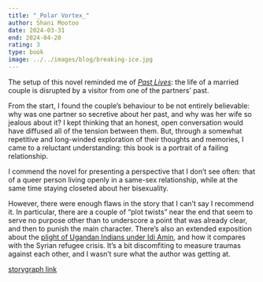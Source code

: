 ```yaml
---
title: "_Polar Vortex_"
author: Shani Mootoo
date: 2024-03-31
end: 2024-04-20
rating: 3
type: book
image: ../../images/blog/breaking-ice.jpg
---
```


The setup of this novel reminded me of [_Past Lives_](/quick-reviews/past-lives): the life of a married couple is disrupted by a visitor from one of the partners’ past. 

From the start, I found the couple’s behaviour to be not entirely believable: why was one partner so secretive about her past, and why was her wife so jealous about it? I kept thinking that an honest, open conversation would have diffused all of the tension between them. But, through a somewhat repetitive and long-winded exploration of their thoughts and memories, I came to a reluctant understanding: this book is a portrait of a failing relationship.

I commend the novel for presenting a perspective that I don’t see often: that of a queer person living openly in a same-sex relationship, while at the same time staying closeted about her bisexuality.

However, there were enough flaws in the story that I can’t say I recommend it. In particular, there are a couple of “plot twists” near the end that seem to serve no purpose other than to underscore a point that was already clear, and then to punish the main character. There’s also an extended exposition about the [plight of Ugandan Indians under Idi Amin](https://en.wikipedia.org/wiki/Expulsion_of_Asians_from_Uganda), and how it compares with the Syrian refugee crisis. It’s a bit discomfiting to measure traumas against each other, and I wasn’t sure what the author was getting at.

[storygraph link](https://app.thestorygraph.com/books/dbd3c7bb-29f9-4a8d-ab0a-af38b59277a4)
